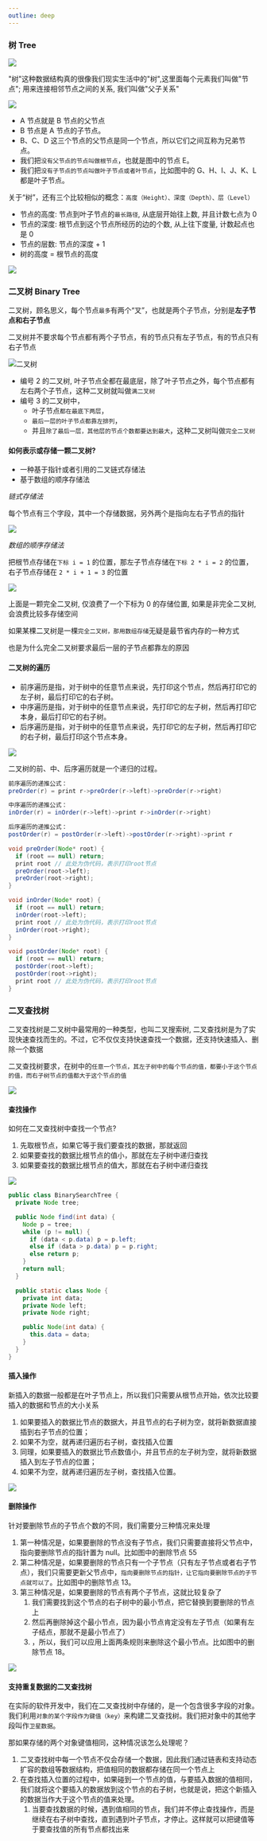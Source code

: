 ```yaml
---
outline: deep
---
```


### 树 Tree

![](img_tree/tree.webp)

"树"这种数据结构真的很像我们现实生活中的"树",这里面每个元素我们叫做"节点"; 用来连接相邻节点之间的关系, 我们叫做"父子关系"

![](img_tree/tree_节点.webp)

- A 节点就是 B 节点的父节点
- B 节点是 A 节点的子节点。
- B、C、D 这三个节点的父节点是同一个节点，所以它们之间互称为兄弟节点。
- 我们把`没有父节点的节点叫做根节点`，也就是图中的节点 E。
- 我们把`没有子节点的节点叫做叶子节点或者叶节点`，比如图中的 G、H、I、J、K、L 都是叶子节点。

关于“树”，还有三个比较相似的概念：`高度（Height）、深度（Depth）、层（Level）`

- 节点的高度: 节点到叶子节点的`最长路径`, 从底层开始往上数, 并且计数七点为 0
- 节点的深度: 根节点到这个节点所经历的边的个数, 从上往下度量, 计数起点也是 0
- 节点的层数: 节点的深度 + 1
- 树的高度 = 根节点的高度

![](img_tree/tree_height.webp)

### 二叉树 Binary Tree

二叉树，顾名思义，每个节点`最多`有两个“叉”，也就是两个子节点，分别是**左子节点和右子节点**

二叉树并不要求每个节点都有两个子节点，有的节点只有左子节点，有的节点只有右子节点

![二叉树](img_tree/binary_tree.webp)

- 编号 2 的二叉树, 叶子节点全都在最底层，除了叶子节点之外，每个节点都有左右两个子节点，这种二叉树就叫做`满二叉树`
- 编号 3 的二叉树中，
  - 叶子节点`都在最底下两层`，
  - `最后一层的叶子节点都靠左排列`，
  - 并且`除了最后一层，其他层的节点个数都要达到最大`，这种二叉树叫做`完全二叉树`

#### 如何表示或存储一颗二叉树?

- 一种基于指针或者引用的二叉链式存储法
- 基于数组的顺序存储法

_链式存储法_

每个节点有三个字段，其中一个存储数据，另外两个是指向左右子节点的指针

![](img_tree/链式存储.webp)

_数组的顺序存储法_

把根节点存储在`下标 i = 1` 的位置，那左子节点存储在`下标 2 * i = 2` 的位置，右子节点存储在 `2 * i + 1 = 3` 的位置

![](img_tree/数组顺序存储.webp)

上面是一颗完全二叉树, 仅浪费了一个下标为 0 的存储位置, 如果是非完全二叉树, 会浪费比较多存储空间

如果某棵二叉树是一棵`完全二叉树，那用数组存储`无疑是最节省内存的一种方式

也是为什么完全二叉树要求最后一层的子节点都靠左的原因

#### 二叉树的遍历

- 前序遍历是指，对于树中的任意节点来说，先打印这个节点，然后再打印它的左子树，最后打印它的右子树。
- 中序遍历是指，对于树中的任意节点来说，先打印它的左子树，然后再打印它本身，最后打印它的右子树。
- 后序遍历是指，对于树中的任意节点来说，先打印它的左子树，然后再打印它的右子树，最后打印这个节点本身。

![](img_tree/遍历.webp)

二叉树的前、中、后序遍历就是一个递归的过程。

```java
前序遍历的递推公式：
preOrder(r) = print r->preOrder(r->left)->preOrder(r->right)

中序遍历的递推公式：
inOrder(r) = inOrder(r->left)->print r->inOrder(r->right)

后序遍历的递推公式：
postOrder(r) = postOrder(r->left)->postOrder(r->right)->print r
```

```java
void preOrder(Node* root) {
  if (root == null) return;
  print root // 此处为伪代码，表示打印root节点
  preOrder(root->left);
  preOrder(root->right);
}

void inOrder(Node* root) {
  if (root == null) return;
  inOrder(root->left);
  print root // 此处为伪代码，表示打印root节点
  inOrder(root->right);
}

void postOrder(Node* root) {
  if (root == null) return;
  postOrder(root->left);
  postOrder(root->right);
  print root // 此处为伪代码，表示打印root节点
}
```

### 二叉查找树

二叉查找树是二叉树中最常用的一种类型，也叫二叉搜索树, 二叉查找树是为了实现快速查找而生的。不过，它不仅仅支持快速查找一个数据，还支持快速插入、删除一个数据

二叉查找树要求，在树中的`任意一个节点，其左子树中的每个节点的值，都要小于这个节点的值，而右子树节点的值都大于这个节点的值`

![](img_tree/二叉查找树.webp)

#### 查找操作

如何在二叉查找树中查找一个节点?

1. 先取根节点，如果它等于我们要查找的数据，那就返回
2. 如果要查找的数据比根节点的值小，那就在左子树中递归查找
3. 如果要查找的数据比根节点的值大，那就在右子树中递归查找

![](img_tree/查找.webp)

```java
public class BinarySearchTree {
  private Node tree;

  public Node find(int data) {
    Node p = tree;
    while (p != null) {
      if (data < p.data) p = p.left;
      else if (data > p.data) p = p.right;
      else return p;
    }
    return null;
  }

  public static class Node {
    private int data;
    private Node left;
    private Node right;

    public Node(int data) {
      this.data = data;
    }
  }
}
```


#### 插入操作

新插入的数据一般都是在叶子节点上，所以我们只需要从根节点开始，依次比较要插入的数据和节点的大小关系

1. 如果要插入的数据比节点的数据大，并且节点的右子树为空，就将新数据直接插到右子节点的位置；
2. 如果不为空，就再递归遍历右子树，查找插入位置
3. 同理，如果要插入的数据比节点数值小，并且节点的左子树为空，就将新数据插入到左子节点的位置；
4. 如果不为空，就再递归遍历左子树，查找插入位置。

![](img_tree/插入.webp)


#### 删除操作

针对要删除节点的子节点个数的不同，我们需要分三种情况来处理

1. 第一种情况是，如果要删除的节点没有子节点，我们只需要直接将父节点中，指向要删除节点的指针置为 null。比如图中的删除节点 55
2. 第二种情况是，如果要删除的节点只有一个子节点（只有左子节点或者右子节点），我们只需要更新父节点中，`指向要删除节点的指针，让它指向要删除节点的子节点就可以了`。比如图中的删除节点 13。
3. 第三种情况是，如果要删除的节点有两个子节点，这就比较复杂了
   1. 我们需要找到这个节点的右子树中的最小节点，把它替换到要删除的节点上
   2. 然后再删除掉这个最小节点，因为最小节点肯定没有左子节点（如果有左子结点，那就不是最小节点了）
   3. ，所以，我们可以应用上面两条规则来删除这个最小节点。比如图中的删除节点 18。

![](img_tree/删除.webp)


#### 支持重复数据的二叉查找树

在实际的软件开发中，我们在二叉查找树中存储的，是一个包含很多字段的对象。我们利用`对象的某个字段作为键值（key）`来构建二叉查找树。我们把对象中的其他字段叫作`卫星数据`。


那如果存储的两个对象键值相同，这种情况该怎么处理呢？

1. 二叉查找树中每一个节点不仅会存储一个数据，因此我们通过链表和支持动态扩容的数组等数据结构，把值相同的数据都存储在同一个节点上
2. 在查找插入位置的过程中，如果碰到一个节点的值，与要插入数据的值相同，我们就将这个要插入的数据放到这个节点的右子树，也就是说，把这个新插入的数据当作大于这个节点的值来处理。
   1. 当要查找数据的时候，遇到值相同的节点，我们并不停止查找操作，而是继续在右子树中查找，直到遇到叶子节点，才停止。这样就可以把键值等于要查找值的所有节点都找出来